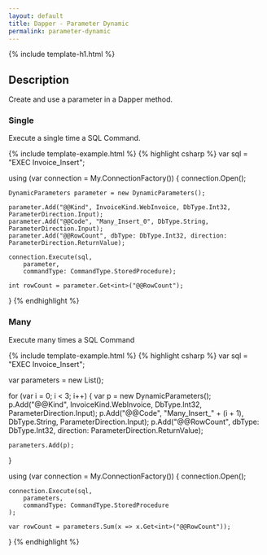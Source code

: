 ```yaml
---
layout: default
title: Dapper - Parameter Dynamic 
permalink: parameter-dynamic
---
```


{% include template-h1.html %}

## Description
Create and use a parameter in a Dapper method.

### Single
Execute a single time a SQL Command.

{% include template-example.html %} {% highlight csharp %}
var sql = "EXEC Invoice_Insert";

using (var connection = My.ConnectionFactory())
{
	connection.Open();

	DynamicParameters parameter = new DynamicParameters();

	parameter.Add("@@Kind", InvoiceKind.WebInvoice, DbType.Int32, ParameterDirection.Input);
	parameter.Add("@@Code", "Many_Insert_0", DbType.String, ParameterDirection.Input);
	parameter.Add("@@RowCount", dbType: DbType.Int32, direction: ParameterDirection.ReturnValue);

	connection.Execute(sql,
		parameter,
		commandType: CommandType.StoredProcedure);

	int rowCount = parameter.Get<int>("@@RowCount");
}
{% endhighlight %}

### Many
Execute many times a SQL Command

{% include template-example.html %} {% highlight csharp %}
var sql = "EXEC Invoice_Insert";

var parameters = new List<DynamicParameters>();

for (var i = 0; i < 3; i++)
{
	var p = new DynamicParameters();
	p.Add("@@Kind", InvoiceKind.WebInvoice, DbType.Int32, ParameterDirection.Input);
	p.Add("@@Code", "Many_Insert_" + (i + 1), DbType.String, ParameterDirection.Input);
	p.Add("@@RowCount", dbType: DbType.Int32, direction: ParameterDirection.ReturnValue);

	parameters.Add(p);
}

using (var connection = My.ConnectionFactory())
{
	connection.Open();

	connection.Execute(sql,
		parameters,
		commandType: CommandType.StoredProcedure
	);

	var rowCount = parameters.Sum(x => x.Get<int>("@@RowCount"));
}
{% endhighlight %}
